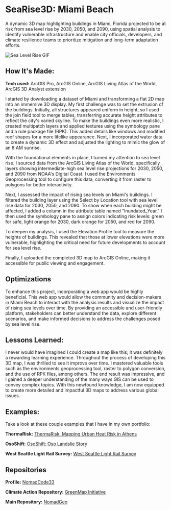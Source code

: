 # SeaRise3D: Miami Beach
A dynamic 3D map highlighting buildings in Miami, Florida projected to be at risk from sea level rise by 2030, 2050, and 2090, using spatial analysis to identify vulnerable infrastructure and enable city officials, developers, and climate resilience teams to prioritize mitigation and long-term adaptation efforts.

<img alt = "Sea Level Rise GIF" img src="./ArcGIS - City of Miami Beach Sea Level Rise_EmekaEmeche (3).gif"/>

## How It's Made:

**Tech used:** ArcGIS Pro, ArcGIS Online, ArcGIS Living Atlas of the World, ArcGIS 3D Analyst extension

I started by downloading a dataset of Miami and transforming a flat 2D map into an immersive 3D display. My first challenge was to set the extrusion of the buildings. Initially, all structures appeared uniform in height, so I used the join field tool to merge tables, transferring accurate height attributes to reflect the city's varied skyline. To make the buildings even more realistic, I created multipatch layers and applied textures using the symbology pane and a rule package file (RPK). This added details like windows and modified roof shapes for a more lifelike appearance. Next, I incorporated water data to create a dynamic 3D effect and adjusted the lighting to mimic the glow of an 8 AM sunrise.

With the foundational elements in place, I turned my attention to sea level rise. I sourced data from the ArcGIS Living Atlas of the World, specifically layers showing intermediate-high sea level rise projections for 2030, 2050, and 2090 from NOAA's Digital Coast. I used the Environments Geoprocessing tool to configure this data, converting it from raster to polygons for better interactivity.

Next, I assessed the impact of rising sea levels on Miami's buildings. I filtered the building layer using the Select by Location tool with sea level rise data for 2030, 2050, and 2090. To show when each building might be affected, I added a column in the attribute table named "Inundated_Year." I then used the symbology pane to assign colors indicating risk levels: green for safe, light orange for 2030, dark orange for 2050, and red for 2090.

To deepen my analysis, I used the Elevation Profile tool to measure the heights of buildings. This revealed that those at lower elevations were more vulnerable, highlighting the critical need for future developments to account for sea level rise.

Finally, I uploaded the completed 3D map to ArcGIS Online, making it accessible for public viewing and engagement.

## Optimizations

To enhance this project, incorporating a web app would be highly beneficial. This web app would allow the community and decision-makers in Miami Beach to interact with the analysis results and visualize the impact of rising sea levels over time. By providing an accessible and user-friendly platform, stakeholders can better understand the data, explore different scenarios, and make informed decisions to address the challenges posed by sea level rise.

## Lessons Learned:

I never would have imagined I could create a map like this; it was definitely a rewarding learning experience. Throughout the process of developing this 3D map, I was thrilled to see it improve over time. I mastered valuable tools such as the environments geoprocessing tool, raster to polygon conversion, and the use of RPK files, among others. The end result was impressive, and I gained a deeper understanding of the many ways GIS can be used to convey complex topics. With this newfound knowledge, I am now equipped to create more detailed and impactful 3D maps to address various global issues.

## Examples:
Take a look at these couple examples that I have in my own portfolio:

**ThermaRisk:** [ThermaRisk: Mapping Urban Heat Risk in Athens](https://github.com/NomadCode33/NomadGeo/tree/main/GreenMap%20Initiative/ThermaRisk)

**OsoShift:** [OsoShift: Oso Landslie Story](https://github.com/NomadCode33/NomadGeo/tree/main/CartoCraft/OsoShift)

**West Seattle Light Rail Survey:** [West Seattle Light Rail Survey](https://github.com/NomadCode33/NomadGeo/tree/main/Furtado-Associates-Projects/West%20Seattle%20Light%20Rail%20Survey)

## Repositories
**Profile:** [NomadCode33](https://github.com/NomadCode33)

**Climate Action Repository:** [GreenMap Initiative](https://github.com/NomadCode33/NomadGeo/tree/main/GreenMap%20Initiative)

**Main Repository:** [NomadGeo](https://github.com/NomadCode33/NomadGeo)
